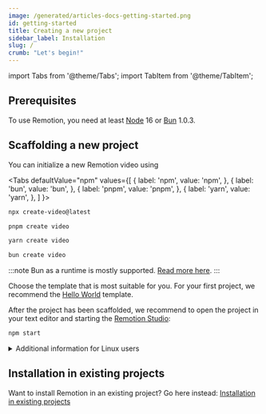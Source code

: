 ```yaml
---
image: /generated/articles-docs-getting-started.png
id: getting-started
title: Creating a new project
sidebar_label: Installation
slug: /
crumb: "Let's begin!"
---
```


import Tabs from '@theme/Tabs';
import TabItem from '@theme/TabItem';

## Prerequisites

To use Remotion, you need at least [Node](https://nodejs.org/en/download/) 16 or [Bun](https://bun.sh) 1.0.3.

## Scaffolding a new project

You can initialize a new Remotion video using

<Tabs
defaultValue="npm"
values={[
{ label: 'npm', value: 'npm', },
{ label: 'bun', value: 'bun', },
{ label: 'pnpm', value: 'pnpm', },
{ label: 'yarn', value: 'yarn', },
]
}>
<TabItem value="npm">

```bash
npx create-video@latest
```

  </TabItem>
  <TabItem value="pnpm">

```bash
pnpm create video
```

  </TabItem>

  <TabItem value="yarn">

```bash
yarn create video
```

  </TabItem>

  <TabItem value="bun">

```bash
bun create video
```

:::note
Bun as a runtime is mostly supported. [Read more here](/docs/bun).
:::

  </TabItem>
</Tabs>

Choose the template that is most suitable for you. For your first project, we recommend the [Hello World](/templates/hello-world) template.

After the project has been scaffolded, we recommend to open the project in your text editor and starting the [Remotion Studio](/docs/studio):

```bash
npm start
```

<details>

<summary>
Additional information for Linux users

</summary>
Linux users need to install some additional packages to get Chrome/Puppeteer working correctly.
<Tabs
defaultValue="arch"
values={[
{ label: 'Arch Linux', value: 'arch', },
{ label: 'Ubuntu and Debian', value: 'ubuntu', },
]
}>

 <TabItem value="arch">

```bash
pacman -S dconf alsa-lib atk glibc cairo libcups dbus expat fontconfig gcc gdk-pixbuf2 glib2 gtk3 nspr pango gcc-libs libx11 libxcomposite libxcursor libxdamage libxext libxfixes libxi libxrandr libxrender libxss libxtst ca-certificates ttf-liberation libappindicator-gtk3 nss lsb-release xdg-utils wget mesa
```

  </TabItem>
<TabItem value="ubuntu">

```bash
apt install gconf-service libasound2 libatk1.0-0 libc6 libcairo2 libcups2 libdbus-1-3 libexpat1 libfontconfig1 libgcc1 libgconf-2-4 libgdk-pixbuf2.0-0 libglib2.0-0 libgtk-3-0 libnspr4 libpango-1.0-0 libpangocairo-1.0-0 libstdc++6 libx11-6 libx11-xcb1 libxcb1 libxcomposite1 libxcursor1 libxdamage1 libxext6 libxfixes3 libxi6 libxrandr2 libxrender1 libxss1 libxtst6 ca-certificates fonts-liberation libnss3 lsb-release xdg-utils wget libgbm-dev
```

:::note
Watch out for `apt` wanting to uninstall critical packages (e.g the Desktop) in order to install the Remotion dependencies. Abort the installation and seek help [in our Discord](https://remotion.dev/discord) if that happens!
:::

  </TabItem>

</Tabs>

Linux distros that use libc need at least version 2.31 of it. [Check here](https://github.com/remotion-dev/remotion/issues/2439) if your distro has it.

Got instructions for more Linux distributions? [Add them to this page](https://github.com/remotion-dev/remotion/edit/main/packages/docs/docs/getting-started.md)!

</details>

## Installation in existing projects

Want to install Remotion in an existing project? Go here instead: [Installation in existing projects](/docs/brownfield)

